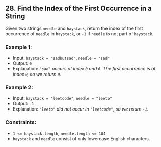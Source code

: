 ## 28. Find the Index of the First Occurrence in a String

Given two strings `needle` and `haystack`, return the index of the first occurrence of `needle` in `haystack`, or `-1` if `needle` is not part of `haystack`.

### Example 1:

- Input: `haystack = "sadbutsad"`, `needle = "sad"`
- Output: `0`
- Explanation: _`"sad"` occurs at index `0` and `6`._
  _The first occurrence is at index `0`, so we return `0`._

### Example 2:

- Input: `haystack = "leetcode"`, `needle = "leeto"`
- Output: `-1`
- Explanation: _`"leeto"` did not occur in `"leetcode"`, so we return `-1`._

### Constraints:

- `1 <= haystack.length`, `needle.length <= 104`
- `haystack` and `needle` consist of only lowercase English characters.

